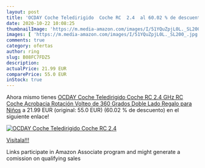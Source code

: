 ```yaml
---
layout: post
title: 'OCDAY Coche Teledirigido  Coche RC  2.4  al 60.02 % de descuento'
date: 2020-10-22 10:08:25
thumbnailImage: 'https://m.media-amazon.com/images/I/51YQuZpjL0L._SL200_.jpg'
images: [ 'https://m.media-amazon.com/images/I/51YQuZpjL0L._SL200_.jpg' ]
comments: true
category: ofertas
author: ring
slug: B08FC7FDZ5
description:
actualPrice: 21.99 EUR
comparePrice: 55.0 EUR
inStock: true
---
```


Ahora mismo tienes [OCDAY Coche Teledirigido  Coche RC  2.4 GHz RC Coche Acrobacia Rotación Volteo de 360 Grados Doble Lado  Regalo para Niños](https://www.amazon.es/dp/B08FC7FDZ5/?tag=tolees-21) a 21.99 EUR (original: 55.0 EUR) (60.02 %  de descuento) en el siguiente enlace!

[![OCDAY Coche Teledirigido  Coche RC  2.4 ](https://m.media-amazon.com/images/I/51YQuZpjL0L._SL200_.jpg)](https://www.amazon.es/dp/B08FC7FDZ5/?tag=tolees-21)

[Visítala!!!](https://www.amazon.es/dp/B08FC7FDZ5/?tag=tolees-21)

Links participate in Amazon Associate program and might generate a comission on qualifying sales
